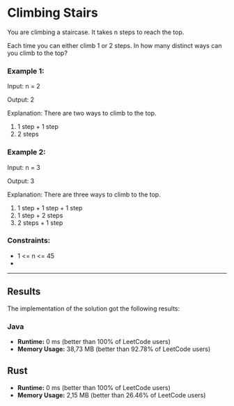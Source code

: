 # Climbing Stairs

You are climbing a staircase. It takes n steps to reach the top.

Each time you can either climb 1 or 2 steps. In how many distinct 
ways can you climb to the top?

### Example 1:

Input: n = 2

Output: 2

Explanation: There are two ways to climb to the top.
1. 1 step + 1 step
2. 2 steps

### Example 2:

Input: n = 3

Output: 3

Explanation: There are three ways to climb to the top.

1. 1 step + 1 step + 1 step
2. 1 step + 2 steps
3. 2 steps + 1 step

### Constraints:

- 1 <= n <= 45
- 
***

## Results

The implementation of the solution got the following results:

### Java

- **Runtime:** 0 ms (better than 100% of LeetCode users)
- **Memory Usage:** 38,73 MB (better than 92.78% of LeetCode users)

## Rust

- **Runtime:** 0 ms (better than 100% of LeetCode users)
- **Memory Usage:** 2,15 MB (better than 26.46% of LeetCode users)
